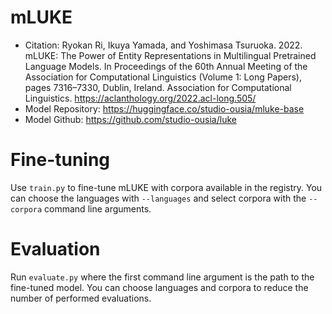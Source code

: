 # mLUKE

- Citation: Ryokan Ri, Ikuya Yamada, and Yoshimasa Tsuruoka. 2022. mLUKE: The Power of Entity Representations in Multilingual Pretrained Language Models. In Proceedings of the 60th Annual Meeting of the Association for Computational Linguistics (Volume 1: Long Papers), pages 7316–7330, Dublin, Ireland. Association for Computational Linguistics. https://aclanthology.org/2022.acl-long.505/
- Model Repository: https://huggingface.co/studio-ousia/mluke-base
- Model Github: https://github.com/studio-ousia/luke

# Fine-tuning

Use `train.py` to fine-tune mLUKE with corpora available in the registry. You can choose the languages with `--languages` and select corpora with the `--corpora` command line arguments.

# Evaluation

Run `evaluate.py` where the first command line argument is the path to the fine-tuned model. You can choose languages and corpora to reduce the number of performed evaluations.